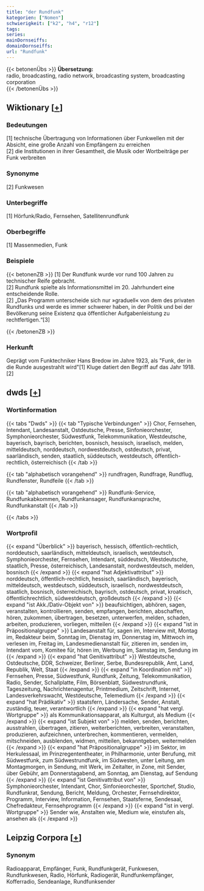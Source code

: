 ```yaml
---
title: "der Rundfunk"
kategorien: ["Nomen"]
schwierigkeit: ["k2", "h4", "r12"]
tags:
series:
mainDornseiffs:
domainDornseiffs:
url: "Rundfunk"
---
```


{{< betonenÜbs >}}
**Übersetzung:**  
radio, broadcasting, radio network, broadcasting system, broadcasting corporation  
{{< /betonenÜbs >}}

## Wiktionary [[+](https://de.wiktionary.org/wiki/Rundfunk)]

### Bedeutungen
[1] technische Übertragung von Informationen über Funkwellen mit der Absicht, eine große Anzahl von Empfängern zu erreichen  
[2] die Institutionen in ihrer Gesamtheit, die Musik oder Wortbeiträge per Funk verbreiten  

### Synonyme
[2] Funkwesen  

### Unterbegriffe
[1] Hörfunk/Radio, Fernsehen, Satellitenrundfunk  

### Oberbegriffe
[1] Massenmedien, Funk  

### Beispiele
{{< betonenZB >}}
[1] Der Rundfunk wurde vor rund 100 Jahren zu technischer Reife gebracht.  
[2] Rundfunk spielte als Informationsmittel im 20. Jahrhundert eine entscheidende Rolle.  
[2] „Das Programm unterscheide sich nur »graduell« von dem des privaten Rundfunks und werde es immer schwerer haben, in der Politik und bei der Bevölkerung seine Existenz qua öffentlicher Aufgabenleistung zu rechtfertigen.“[3]  

{{< /betonenZB >}}
### Herkunft
Geprägt vom Funktechniker Hans Bredow im Jahre 1923, als "Funk, der in die Runde ausgestrahlt wird"[1] Kluge datiert den Begriff auf das Jahr 1918.[2]  



## dwds [[+](https://www.dwds.de/wb/Rundfunk)]

### Wortinformation
{{< tabs "Dwds" >}}
{{< tab "Typische Verbindungen" >}}
Chor, Fernsehen, Intendant, Landesanstalt, Ostdeutsche, Presse, Sinfonieorchester, Symphonieorchester, Südwestfunk, Telekommunikation, Westdeutsche, bayerisch, bayrisch, berichten, bosnisch, hessisch, israelisch, melden, mitteldeutsch, norddeutsch, nordwestdeutsch, ostdeutsch, privat, saarländisch, senden, staatlich, süddeutsch, westdeutsch, öffentlich-rechtlich, österreichisch
{{< /tab >}}

{{< tab "alphabetisch vorangehend" >}}
rundfragen, Rundfrage, Rundflug, Rundfenster, Rundfeile
{{< /tab >}}

{{< tab "alphabetisch vorangehend" >}}
Rundfunk-Service, Rundfunkabkommen, Rundfunkansager, Rundfunkansprache, Rundfunkanstalt
{{< /tab >}}

{{< /tabs >}}

### Wortprofil
{{< expand "Überblick" >}} bayerisch, hessisch, öffentlich-rechtlich, norddeutsch, saarländisch, mitteldeutsch, israelisch, westdeutsch, Symphonieorchester, Fernsehen, Intendant, süddeutsch, Westdeutsche, staatlich, Presse, österreichisch, Landesanstalt, nordwestdeutsch, melden, bosnisch {{< /expand >}}
{{< expand "hat Adjektivattribut" >}} norddeutsch, öffentlich-rechtlich, hessisch, saarländisch, bayerisch, mitteldeutsch, westdeutsch, süddeutsch, israelisch, nordwestdeutsch, staatlich, bosnisch, österreichisch, bayrisch, ostdeutsch, privat, kroatisch, öffentlichrechtlich, südwestdeutsch, großdeutsch {{< /expand >}}
{{< expand "ist Akk./Dativ-Objekt von" >}} beaufsichtigen, abhören, sagen, veranstalten, kontrollieren, senden, empfangen, berichten, abschaffen, hören, zukommen, übertragen, besetzen, unterwerfen, melden, schaden, arbeiten, produzieren, vorliegen, mitteilen {{< /expand >}}
{{< expand "ist in Präpositionalgruppe" >}} Landesanstalt für, sagen im, Interview mit, Montag im, Redakteur beim, Sonntag im, Dienstag im, Donnerstag im, Mittwoch im, verlesen im, Freitag im, Landesmedienanstalt für, zitieren im, senden im, Intendant vom, Komitee für, hören im, Werbung im, Samstag im, Sendung im {{< /expand >}}
{{< expand "hat Genitivattribut" >}} Westdeutsche, Ostdeutsche, DDR, Schweizer, Berliner, Serbe, Bundesrepublik, Amt, Land, Republik, Welt, Staat {{< /expand >}}
{{< expand "in Koordination mit" >}} Fernsehen, Presse, Südwestfunk, Rundfunk, Zeitung, Telekommunikation, Radio, Sender, Schallplatte, Film, Börsenblatt, Südwestrundfunk, Tageszeitung, Nachrichtenagentur, Printmedium, Zeitschrift, Internet, Landesverkehrswacht, Westdeutsche, Telemedium {{< /expand >}}
{{< expand "hat Prädikativ" >}} staatsfern, Ländersache, Sender, Anstalt, zuständig, teuer, verantwortlich {{< /expand >}}
{{< expand "hat vergl. Wortgruppe" >}} als Kommunikationsapparat, als Kulturgut, als Medium {{< /expand >}}
{{< expand "ist Subjekt von" >}} melden, senden, berichten, ausstrahlen, übertragen, zitieren, weiterberichten, verbreiten, veranstalten, produzieren, aufzeichnen, unterbrechen, kommentieren, vermelden, mitschneiden, ausblenden, widmen, mitteilen, bekanntgeben, weitermelden {{< /expand >}}
{{< expand "hat Präpositionalgruppe" >}} im Sektor, im Herkulessaal, im Prinzregententheater, in Philharmonie, unter Berufung, mit Südwestfunk, zum Südwestrundfunk, im Südwesten, unter Leitung, am Montagmorgen, in Sendung, mit Werk, im Zeitalter, in Zone, mit Sender, über Gebühr, am Donnerstagabend, am Sonntag, am Dienstag, auf Sendung {{< /expand >}}
{{< expand "ist Genitivattribut von" >}} Symphonieorchester, Intendant, Chor, Sinfonieorchester, Sportchef, Studio, Rundfunkrat, Sendung, Bericht, Meldung, Orchester, Fernsehdirektor, Programm, Interview, Information, Fernsehen, Staatsferne, Sendesaal, Chefredakteur, Fernsehprogramm {{< /expand >}}
{{< expand "ist in vergl. Wortgruppe" >}} Sender wie, Anstalten wie, Medium wie, einstufen als, ansehen als {{< /expand >}}

## Leipzig Corpora [[+](https://corpora.uni-leipzig.de/en/res?word=Rundfunk&corpusId=deu_newscrawl-public_2018)]


### Synonym
Radioapparat, Empfänger, Funk, Rundfunkgerät, Funkwesen, Rundfunkwesen, Radio, Hörfunk, Radiogerät, Rundfunkempfänger, Kofferradio, Sendeanlage, Rundfunksender

